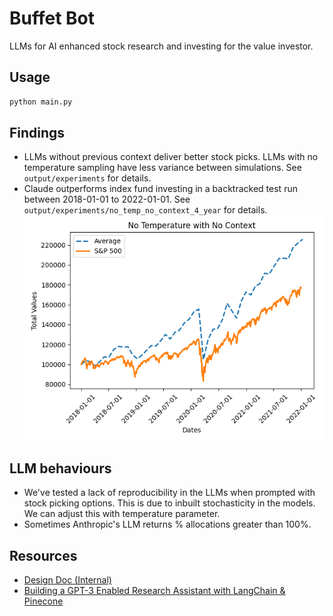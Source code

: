 # Buffet Bot

LLMs for AI enhanced stock research and investing for the value investor.

## Usage

```bash
python main.py
```

## Findings
- LLMs without previous context deliver better stock picks. LLMs with no temperature sampling have less variance between simulations. See `output/experiments` for details.
- Claude outperforms index fund investing in a backtracked test run between 2018-01-01 to 2022-01-01. See `output/experiments/no_temp_no_context_4_year` for details.
![Claude vs Index Fund](output/experiments/no_temp_no_context_4_year/result_with_sp500.png)

## LLM behaviours

- We've tested a lack of reproducibility in the LLMs when prompted with stock picking options. This is due to inbuilt stochasticity in the models. We can adjust this with temperature parameter.
- Sometimes Anthropic's LLM returns % allocations greater than 100%.

## Resources
- [Design Doc (Internal)](https://docs.google.com/document/d/1ZFw9aQtlS4xDQt4nltQtCgG4GLMmYrOePZbgzkj242k/edit?usp=sharing)
- [Building a GPT-3 Enabled Research Assistant with LangChain & Pinecone](https://www.mlq.ai/gpt-3-enabled-research-assistant-langchain-pinecone/)